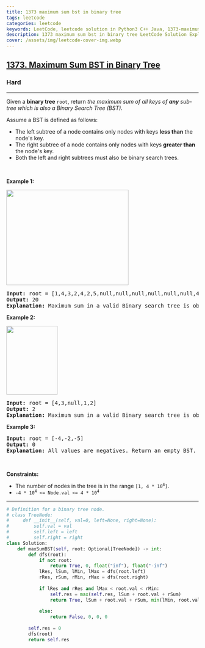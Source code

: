 ```yaml
---
title: 1373 maximum sum bst in binary tree
tags: leetcode
categories: leetcode
keywords: LeetCode, leetcode solution in Python3 C++ Java, 1373-maximum-sum-bst-in-binary-tree solution
description: 1373 maximum sum bst in binary tree LeetCode Solution Explained
cover: /assets/img/leetcode-cover-img.webp
---
```





<h2><a href="https://leetcode.com/problems/maximum-sum-bst-in-binary-tree/">1373. Maximum Sum BST in Binary Tree</a></h2><h3>Hard</h3><hr><div><p>Given a <strong>binary tree</strong> <code>root</code>, return <em>the maximum sum of all keys of <strong>any</strong> sub-tree which is also a Binary Search Tree (BST)</em>.</p>

<p>Assume a BST is defined as follows:</p>

<ul>
	<li>The left subtree of a node contains only nodes with keys <strong>less than</strong> the node's key.</li>
	<li>The right subtree of a node contains only nodes with keys <strong>greater than</strong> the node's key.</li>
	<li>Both the left and right subtrees must also be binary search trees.</li>
</ul>

<p>&nbsp;</p>
<p><strong>Example 1:</strong></p>

<p><img alt="" src="https://assets.leetcode.com/uploads/2020/01/30/sample_1_1709.png" style="width: 320px; height: 250px;"></p>

<pre><strong>Input:</strong> root = [1,4,3,2,4,2,5,null,null,null,null,null,null,4,6]
<strong>Output:</strong> 20
<strong>Explanation:</strong> Maximum sum in a valid Binary search tree is obtained in root node with key equal to 3.
</pre>

<p><strong>Example 2:</strong></p>

<p><img alt="" src="https://assets.leetcode.com/uploads/2020/01/30/sample_2_1709.png" style="width: 134px; height: 180px;"></p>

<pre><strong>Input:</strong> root = [4,3,null,1,2]
<strong>Output:</strong> 2
<strong>Explanation:</strong> Maximum sum in a valid Binary search tree is obtained in a single root node with key equal to 2.
</pre>

<p><strong>Example 3:</strong></p>

<pre><strong>Input:</strong> root = [-4,-2,-5]
<strong>Output:</strong> 0
<strong>Explanation:</strong> All values are negatives. Return an empty BST.
</pre>

<p>&nbsp;</p>
<p><strong>Constraints:</strong></p>

<ul>
	<li>The number of nodes in the tree is in the range <code>[1, 4 * 10<sup>4</sup>]</code>.</li>
	<li><code>-4 * 10<sup>4</sup> &lt;= Node.val &lt;= 4 * 10<sup>4</sup></code></li>
</ul>
</div>

---




```python
# Definition for a binary tree node.
# class TreeNode:
#     def __init__(self, val=0, left=None, right=None):
#         self.val = val
#         self.left = left
#         self.right = right
class Solution:
    def maxSumBST(self, root: Optional[TreeNode]) -> int:
        def dfs(root):
            if not root: 
                return True, 0, float("inf"), float("-inf")
            lRes, lSum, lMin, lMax = dfs(root.left)
            rRes, rSum, rMin, rMax = dfs(root.right)
            
            if lRes and rRes and lMax < root.val < rMin:
                self.res = max(self.res, lSum + root.val + rSum)
                return True, lSum + root.val + rSum, min(lMin, root.val), max(rMax, root.val)
            
            else:
                return False, 0, 0, 0
        
        self.res = 0
        dfs(root)
        return self.res
```
